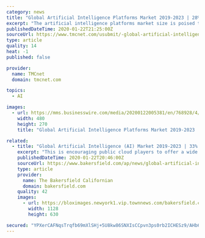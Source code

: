 ```yaml
---
category: news
title: "Global Artificial Intelligence Platforms Market 2019-2023 | 28% CAGR Projection Over the Next Five Years | Technavio"
excerpt: "The artificial intelligence platforms market size is poised to grow by USD 6.95 billion during the period 2019-2023, according to the latest market research report by Technavio. Request a free sample report This press release features multimedia. View the full release here: https://www.businesswire.com/news/home/20200122005381/en/ Governments ..."
publishedDateTime: 2020-01-22T21:25:00Z
sourceUrl: https://www.tmcnet.com/usubmit/-global-artificial-intelligence-platforms-market-2019-2023-28-/2020/01/22/9085640.htm
type: article
quality: 14
heat: -1
published: false

provider:
  name: TMCnet
  domain: tmcnet.com

topics:
  - AI

images:
  - url: https://mms.businesswire.com/media/20200122005381/en/768928/4/Global_Artificial_Intelligence_Platforms_Market_2019-2023.jpg
    width: 480
    height: 270
    title: "Global Artificial Intelligence Platforms Market 2019-2023 | 28% CAGR Projection Over the Next Five Years | Technavio"

related:
  - title: "Global Artificial Intelligence (AI) Market 2019-2023 | 33% CAGR Projection Through 2023 | Technavio"
    excerpt: "This is encouraging public cloud players to offer a wide range of cloud-based AI products and services. For instance, in February 2019, Microsoft launched the Azure Internet of Things Edge Runtime, which allows developers to edit and customize applications on edge. “Alternative solutions to GPU for accelerating AI workloads and the increased ..."
    publishedDateTime: 2020-01-22T20:46:00Z
    sourceUrl: https://www.bakersfield.com/ap/news/global-artificial-intelligence-ai-market---cagr-projection-through/article_ba5c6cbe-dd0a-5d1b-9beb-cd7d8495958b.html
    type: article
    provider:
      name: The Bakersfield Californian
      domain: bakersfield.com
    quality: 42
    images:
      - url: https://bloximages.newyork1.vip.townnews.com/bakersfield.com/content/tncms/assets/v3/editorial/c/c0/cc031d13-f1d1-54a0-80a8-7fd61f74e149/5e28b1a2b7278.image.jpg?resize=1128%2C630
        width: 1128
        height: 630

secured: "YPXerCAFNqsTrqfb69mXlSHj+5U8kw86SNXIsCCpvn3ps0rb2ICHESz9/AHb6J5izc+813rMiLAELkn/nPsO8MyHycryeqHYYpNJAftFPLasbD2tF+iZ46Wv7wY9uCl280mLieWPLc1f4XT5PE/RUVjx8tERqRN+o8aFWRJiUcN2aspJ3UENfSf4Xb76G85Ub3lcAAv7rZHmYxr4jrChuJiV9sxNYWtpvf3mWovgbsLyGjcO/3uamBWNeF+Ejnan61iWAU0NII1ofIfQFpKQbvZ8FxnIYkYdSnYOt2d+GCM=;cQkIP9g9kyiLU8yNxpZ1rA=="
---
```


